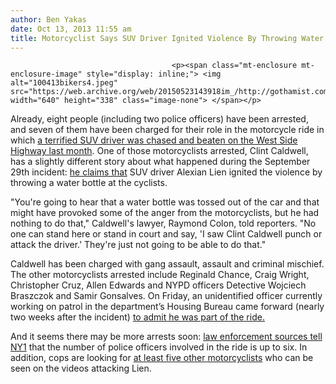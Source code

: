 ```yaml
---
author: Ben Yakas
date: Oct 13, 2013 11:55 am
title: Motorcyclist Says SUV Driver Ignited Violence By Throwing Water Bottle
---
```


	
										<p><span class="mt-enclosure mt-enclosure-image" style="display: inline;"> <img alt="100413bikers4.jpeg" src="https://web.archive.org/web/20150523143918im_/http://gothamist.com/attachments/nyc_arts_john/100413bikers4.jpeg" width="640" height="338" class="image-none"> </span></p>

<p>Already, eight people (including two police officers) have been arrested, and seven of them have been charged for their role in the motorcycle ride in which <a href="https://web.archive.org/web/20150523143918/http://gothamist.com/tags/motorcyclerallyroadrage">a terrified SUV driver was chased and beaten on the West Side Highway last month</a>. One of those motorcyclists arrested, Clint Caldwell, has a slightly different story about what happened during the September 29th incident: <a href="https://web.archive.org/web/20150523143918/http://manhattan.ny1.com/content/news/190317/four-defendants-return-to-court-in-motorcycle-assault-case">he claims that</a> SUV driver Alexian Lien ignited the violence by throwing a water bottle at the cyclists.</p>

<p>&quot;You&apos;re going to hear that a water bottle was tossed out of the car and that might have provoked some of the anger from the motorcyclists, but he had nothing to do that,&quot; Caldwell&apos;s lawyer, Raymond Colon, told reporters. &quot;No one can stand here or stand in court and say, &apos;I saw Clint Caldwell punch or attack the driver.&apos; They&apos;re just not going to be able to do that.&quot; </p>

<p>Caldwell has been charged with gang assault, assault and criminal mischief. The other motorcyclists arrested include Reginald Chance, Craig Wright, Christopher Cruz, Allen Edwards and NYPD officers Detective Wojciech Braszczok and Samir Gonsalves. On Friday, an unidentified officer currently working on patrol in the department&#x2019;s Housing Bureau came forward (nearly two weeks after the incident) <a href="https://web.archive.org/web/20150523143918/http://gothamist.com/2013/10/12/yet_another_cop_admits_to_being_inv.php">to admit he was part of the ride.</a></p>

<p>And it seems there may be more arrests soon: <a href="https://web.archive.org/web/20150523143918/http://www.ny1.com/content/news/190383/sources--number-of-police-officers-on-ride-with-suv-incident-up-to-six">law enforcement sources tell NY1</a> that the number of police officers involved in the ride is up to six. In addition, cops are looking for <a href="https://web.archive.org/web/20150523143918/http://www.bellinghamherald.com/2013/10/10/3253334/bikers-off-camera-acts-led-to.html">at least five other motorcyclists</a> who can be seen on the videos attacking Lien.</p>					
										
									
				
